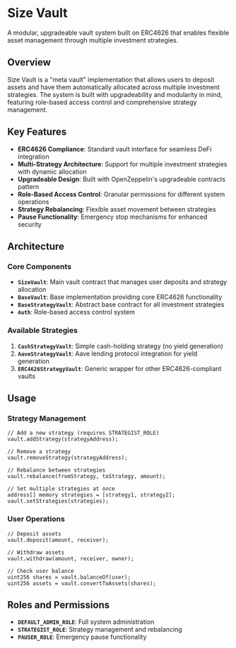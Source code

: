 # Size Vault

A modular, upgradeable vault system built on ERC4626 that enables flexible asset management through multiple investment strategies.

## Overview

Size Vault is a "meta vault" implementation that allows users to deposit assets and have them automatically allocated across multiple investment strategies. The system is built with upgradeability and modularity in mind, featuring role-based access control and comprehensive strategy management.

## Key Features

- **ERC4626 Compliance**: Standard vault interface for seamless DeFi integration
- **Multi-Strategy Architecture**: Support for multiple investment strategies with dynamic allocation
- **Upgradeable Design**: Built with OpenZeppelin's upgradeable contracts pattern
- **Role-Based Access Control**: Granular permissions for different system operations
- **Strategy Rebalancing**: Flexible asset movement between strategies
- **Pause Functionality**: Emergency stop mechanisms for enhanced security

## Architecture

### Core Components

- **`SizeVault`**: Main vault contract that manages user deposits and strategy allocation
- **`BaseVault`**: Base implementation providing core ERC4626 functionality
- **`BaseStrategyVault`**: Abstract base contract for all investment strategies
- **`Auth`**: Role-based access control system

### Available Strategies

1. **`CashStrategyVault`**: Simple cash-holding strategy (no yield generation)
2. **`AaveStrategyVault`**: Aave lending protocol integration for yield generation
3. **`ERC4626StrategyVault`**: Generic wrapper for other ERC4626-compliant vaults

## Usage

### Strategy Management

```solidity
// Add a new strategy (requires STRATEGIST_ROLE)
vault.addStrategy(strategyAddress);

// Remove a strategy
vault.removeStrategy(strategyAddress);

// Rebalance between strategies
vault.rebalance(fromStrategy, toStrategy, amount);

// Set multiple strategies at once
address[] memory strategies = [strategy1, strategy2];
vault.setStrategies(strategies);
```

### User Operations

```solidity
// Deposit assets
vault.deposit(amount, receiver);

// Withdraw assets
vault.withdraw(amount, receiver, owner);

// Check user balance
uint256 shares = vault.balanceOf(user);
uint256 assets = vault.convertToAssets(shares);
```

## Roles and Permissions

- **`DEFAULT_ADMIN_ROLE`**: Full system administration
- **`STRATEGIST_ROLE`**: Strategy management and rebalancing
- **`PAUSER_ROLE`**: Emergency pause functionality